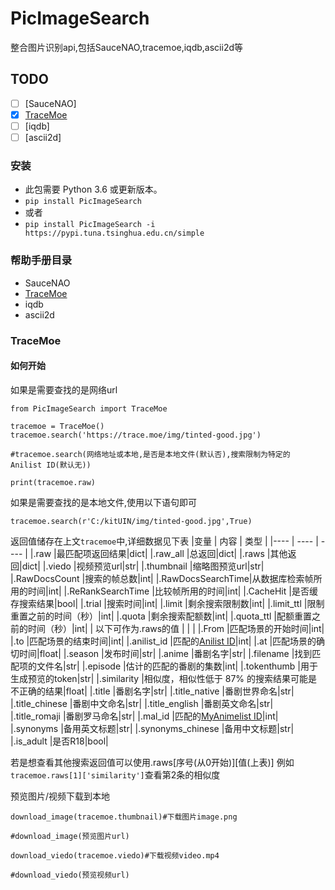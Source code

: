 # PicImageSearch
整合图片识别api,包括SauceNAO,tracemoe,iqdb,ascii2d等
## TODO
- [ ] [SauceNAO]
- [x] [TraceMoe](https://trace.moe/)
- [ ] [iqdb]
- [ ] [ascii2d]
### 安装
- 此包需要 Python 3.6 或更新版本。
- `pip install PicImageSearch`
- 或者
- `pip install PicImageSearch -i https://pypi.tuna.tsinghua.edu.cn/simple`

### 帮助手册目录
  - SauceNAO
  - [TraceMoe](https://github.com/kitUIN/PicImageSearch#tracemoe)
  - iqdb
  - ascii2d
### TraceMoe
#### 如何开始
如果是需要查找的是网络url
```
from PicImageSearch import TraceMoe

tracemoe = TraceMoe()
tracemoe.search('https://trace.moe/img/tinted-good.jpg')

#tracemoe.search(网络地址或本地,是否是本地文件(默认否),搜索限制为特定的 Anilist ID(默认无))

print(tracemoe.raw)
```
如果是需要查找的是本地文件,使用以下语句即可
```
tracemoe.search(r'C:/kitUIN/img/tinted-good.jpg',True)
```

返回值储存在上文`tracemoe`中,详细数据见下表
|变量              |   内容             |  类型  |
|----              | ----                   | ----  |
|.raw              |最匹配项返回结果|dict|
|.raw_all          |总返回|dict|
|.raws             |其他返回|dict|
|.viedo            |视频预览url|str|
|.thumbnail        |缩略图预览url|str|
|.RawDocsCount     |搜索的帧总数|int|
|.RawDocsSearchTime|从数据库检索帧所用的时间|int|
|.ReRankSearchTime |比较帧所用的时间|int|
|.CacheHit         |是否缓存搜索结果|bool|
|.trial            |搜索时间|int|
|.limit            |剩余搜索限制数|int|
|.limit_ttl        |限制重置之前的时间（秒）|int|
|.quota            |剩余搜索配额数|int|
|.quota_ttl        |配额重置之前的时间（秒）|int|
| 以下可作为.raws的值  |                 |     |
|.From             |匹配场景的开始时间|int|
|.to               |匹配场景的结束时间|int|
|.anilist_id       |匹配的[Anilist  ID](https://anilist.co/)|int|
|.at               |匹配场景的确切时间|float|
|.season           |发布时间|str|
|.anime            |番剧名字|str|
|.filename         |找到匹配项的文件名|str|
|.episode          |估计的匹配的番剧的集数|int|
|.tokenthumb       |用于生成预览的token|str|
|.similarity       |相似度，相似性低于 87% 的搜索结果可能是不正确的结果|float|
|.title            |番剧名字|str|
|.title_native     |番剧世界命名|str|
|.title_chinese    |番剧中文命名|str|
|.title_english    |番剧英文命名|str|
|.title_romaji     |番剧罗马命名|str|
|.mal_id           |匹配的[MyAnimelist  ID](https://myanimelist.net/)|int|
|.synonyms         |备用英文标题|str|
|.synonyms_chinese |备用中文标题|str|
|.is_adult         |是否R18|bool|

若是想查看其他搜索返回值可以使用.raws[序号(从0开始)][值(上表)]
例如`tracemoe.raws[1]['similarity']`查看第2条的相似度

预览图片/视频下载到本地
```
download_image(tracemoe.thumbnail)#下载图片image.png

#download_image(预览图片url)

download_viedo(tracemoe.viedo)#下载视频video.mp4

#download_viedo(预览视频url)

```